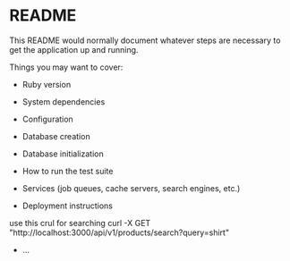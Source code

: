 # README

This README would normally document whatever steps are necessary to get the
application up and running.

Things you may want to cover:

- Ruby version

- System dependencies

- Configuration

- Database creation

- Database initialization

- How to run the test suite

- Services (job queues, cache servers, search engines, etc.)

- Deployment instructions

use this crul for searching
curl -X GET "http://localhost:3000/api/v1/products/search?query=shirt"

- ...
